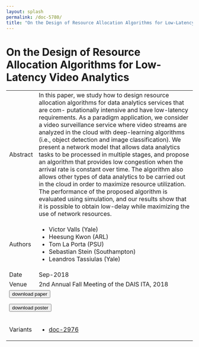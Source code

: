 ```yaml
---
layout: splash
permalink: /doc-5780/
title: "On the Design of Resource Allocation Algorithms for Low-Latency Video Analytics"
---
```


# On the Design of Resource Allocation Algorithms for Low-Latency Video Analytics

<table>
    <tbody>
    <tr>
        <td>Abstract</td>
        <td>In this paper, we study how to design resource allocation algorithms for data analytics services that are com- putationally intensive and have low-latency requirements. As a paradigm application, we consider a video surveillance service where video streams are analyzed in the cloud with deep-learning algorithms (i.e., object detection and image classification). We present a network model that allows data analytics tasks to be processed in multiple stages, and propose an algorithm that provides low congestion when the arrival rate is constant over time. The algorithm also allows other types of data analytics to be carried out in the cloud in order to maximize resource utilization. The performance of the proposed algorithm is evaluated using simulation, and our results show that it is possible to obtain low-delay while maximizing the use of network resources.</td>
    </tr>
    <tr>
        <td>Authors</td>
        <td>
            <ul>
                <li>Victor Valls (Yale)</li>
                <li>Heesung Kwon (ARL)</li>
                <li>Tom La Porta (PSU)</li>
                <li>Sebastian Stein (Southampton)</li>
                <li>Leandros Tassiulas (Yale)</li>
            </ul>
        </td>
    </tr>
    <tr>
        <td>Date</td>
        <td>Sep-2018</td>
    </tr>
    <tr>
        <td>Venue</td>
        <td>2nd Annual Fall Meeting of the DAIS ITA, 2018</td>
    </tr>
        <tr>
            <td colspan="2">
                <form method="get" action="https://dais-ita.org/sites/default/files/2527.pdf">
                    <button type="submit">download paper</button>
                </form>
                <form method="get" action="https://dais-ita.org/sites/default/files/2527_poster.pdf">
                    <button type="submit">download poster</button>
                </form>
            </td>
        </tr>
        <tr>
            <td>Variants</td>
            <td>
                <ul>
                    <li><a href="${varId}">doc-2976</a></li>
                </ul>
            </td>
        </tr>
    </tbody>
</table>
